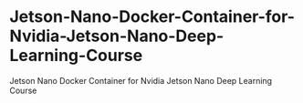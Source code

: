 # Jetson-Nano-Docker-Container-for-Nvidia-Jetson-Nano-Deep-Learning-Course
Jetson Nano Docker Container for Nvidia Jetson Nano Deep Learning Course
